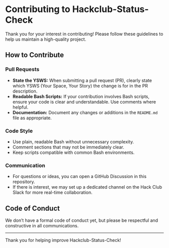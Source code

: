# Contributing to Hackclub-Status-Check

Thank you for your interest in contributing! Please follow these guidelines to help us maintain a high-quality project.

## How to Contribute

### Pull Requests

- **State the YSWS:** When submitting a pull request (PR), clearly state which YSWS (Your Space, Your Story) the change is for in the PR description.
- **Readable Bash Scripts:** If your contribution involves Bash scripts, ensure your code is clear and understandable. Use comments where helpful.
- **Documentation:** Document any changes or additions in the `README.md` file as appropriate.

### Code Style

- Use plain, readable Bash without unnecessary complexity.
- Comment sections that may not be immediately clear.
- Keep scripts compatible with common Bash environments.

### Communication

- For questions or ideas, you can open a GitHub Discussion in this repository.
- If there is interest, we may set up a dedicated channel on the Hack Club Slack for more real-time collaboration.

## Code of Conduct

We don’t have a formal code of conduct yet, but please be respectful and constructive in all communications.

---

Thank you for helping improve Hackclub-Status-Check!
